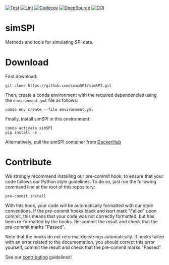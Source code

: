 [![Test](https://github.com/compSPI/simSPI/actions/workflows/test.yml/badge.svg)](https://github.com/compSPI/simSPI/actions/workflows/test.yml)
[![Lint](https://github.com/compSPI/simSPI/actions/workflows/lint.yml/badge.svg)](https://github.com/compSPI/simSPI/actions/workflows/lint.yml)
[![Codecov](https://codecov.io/gh/compSPI/simSPI/branch/master/graph/badge.svg?token=OBVOV3ZM1O)](https://codecov.io/gh/compSPI/simSPI)
[![DeepSource](https://deepsource.io/gh/compSPI/simSPI.svg/?label=active+issues&show_trend=true&token=9eFu6aig3-oXQIuhdDoYTEq-)](https://deepsource.io/gh/compSPI/simSPI/?ref=repository-badge)
[![DOI](https://zenodo.org/badge/DOI/10.5281/zenodo.6099888.svg)](https://doi.org/10.5281/zenodo.6099888)

# simSPI

Methods and tools for simulating SPI data.

# Download

First download:

    git clone https://github.com/compSPI/simSPI.git 

Then, create a conda environment with the required dependencies using the `environment.yml` file as follows:

    conda env create --file environment.yml

Finally, install simSPI in this environment:

    conda activate simSPI
    pip install -e .

Alternatively, pull the simSPI container from [DockerHub](https://hub.docker.com/repository/docker/fpoitevi/simspi)

# Contribute

We strongly recommend installing our pre-commit hook, to ensure that your code
follows our Python style guidelines. To do so, just run the following command line at the root of this repository:

    pre-commit install

With this hook, your code will be automatically formatted with our style conventions. If the pre-commit hooks black and isort mark "Failed" upon commit, this means that your code was not correctly formatted, but has been re-formatted by the hooks. Re-commit the result and check that the pre-commit marks "Passed".

Note that the hooks do not reformat docstrings automatically. If hooks failed with an error related to the documentation, you should correct this error yourself, commit the result and check that the pre-commit marks "Passed".


See our [contributing](https://github.com/compspi/compspi/blob/master/docs/contributing.rst) guidelines!
